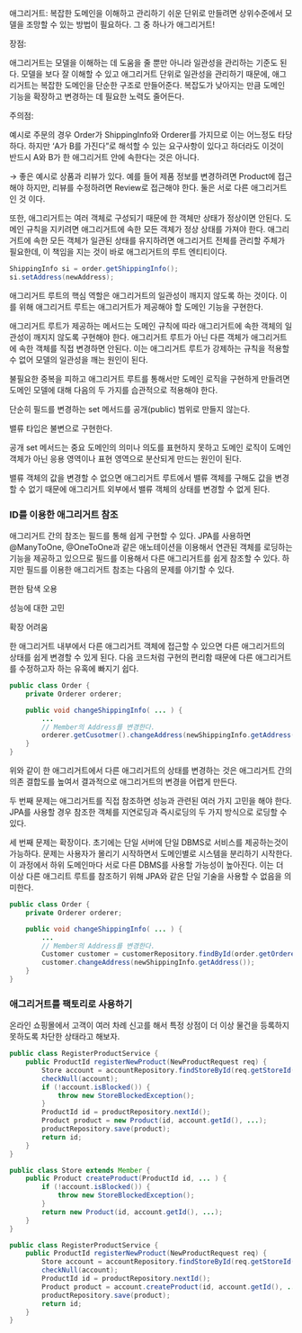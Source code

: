 
애그리거트: 복잡한 도메인을 이해하고 관리하기 쉬운 단위로 만들려면 상위수준에서 모델을 조망할 수 있는 방법이 필요하다. 그 중 하나가 애그리거트!

장점:

애그리거트는 모델을 이해하는 데 도움을 줄 뿐만 아니라 일관성을 관리하는 기준도 된다. 모델을 보다 잘 이해할 수 있고 애그리거트 단위로 일관성을 관리하기 때문에, 애그리거트는 복잡한 도메인을 단순한 구조로 만들어준다. 복잡도가 낮아지는 만큼 도메인 기능을 확장하고 변경하는 데 필요한 노력도 줄어든다.


주의점:

예시로 주문의 경우 Order가 ShippingInfo와 Orderer를 가지므로 이는 어느정도 타당하다. 하지만 ‘A가 B를 가진다”로 해석할 수 있는 요구사항이 있다고 하더라도 이것이 반드시 A와 B가 한 애그리거트 안에 속한다는 것은 아니다.

→ 좋은 예시로 상품과 리뷰가 있다. 예를 들어 제품 정보를 변경하려면 Product에 접근해야 하지만, 리뷰를 수정하려면 Review로 접근해야 한다. 둘은 서로 다른 애그리거트인 것 이다.


또한, 애그리거트는 여러 객체로 구성되기 때문에 한 객체만 상태가 정상이면 안된다. 도메인 규칙을 지키려면 애그리거트에 속한 모든 객체가 정상 상태를 가져야 한다. 애그리거트에 속한 모든 객체가 일관된 상태를 유지하려면 애그리거트 전체를 관리할 주체가 필요한데, 이 책임을 지는 것이 바로 애그리거트의 루트 엔티티이다.

```java
ShippingInfo si = order.getShippingInfo();
si.setAddress(newAddress);
```

애그리거트 루트의 핵심 역할은 애그리거트의 일관성이 깨지지 않도록 하는 것이다. 이를 위해 애그리거트 루트는 애그리거트가 제공해야 할 도메인 기능을 구현한다.

애그리거트 루트가 제공하는 메서드는 도메인 규칙에 따라 애그리거트에 속한 객체의 일관성이 깨지지 않도록 구현해야 한다. 애그리거트 루트가 아닌 다른 객체가 애그리거트에 속한 객체를 직접 변경하면 안된다. 이는 애그리거트 루트가 강제하는 규칙을 적용할 수 없어 모델의 일관성을 깨는 원인이 된다.

불필요한 중복을 피하고 애그리거트 루트를 통해서만 도메인 로직을 구현하게 만들려면 도메인 모델에 대해 다음의 두 가지를 습관적으로 적용해야 한다.

단순히 필드를 변경하는 set 메서드를 공개(public) 범위로 만들지 않는다.

밸류 타입은 불변으로 구현한다.

공개 set 메서드는 중요 도메인의 의미나 의도를 표현하지 못하고 도메인 로직이 도메인 객체가 아닌 응용 영역이나 표현 영역으로 분산되게 만드는 원인이 된다.

밸류 객체의 값을 변경할 수 없으면 애그리거트 루트에서 밸류 객체를 구해도 값을 변경할 수 없기 때문에 애그리거트 외부에서 밸류 객체의 상태를 변경할 수 없게 된다.

### **ID를 이용한 애그리거트 참조**

애그리거트 간의 참조는 필드를 통해 쉽게 구현할 수 있다. JPA를 사용하면 @ManyToOne, @OneToOne과 같은 애노테이션을 이용해서 연관된 객체를 로딩하는 기능을 제공하고 있으므로 필드를 이용해서 다른 애그리거트를 쉽게 참조할 수 있다. 하지만 필드를 이용한 애그리거트 참조는 다음의 문제를 야기할 수 있다.

편한 탐색 오용

성능에 대한 고민

확장 어려움

한 애그리거트 내부에서 다른 애그리거트 객체에 접근할 수 있으면 다른 애그리거트의 상태를 쉽게 변경할 수 있게 된다. 다음 코드처럼 구현의 편리함 때문에 다른 애그리거트를 수정하고자 하는 유혹에 빠지기 쉽다.

```java
public class Order {
	private Orderer orderer;

	public void changeShippingInfo( ... ) {
		...
		// Member의 Address를 변경한다. 
		orderer.getCusotmer().changeAddress(newShippingInfo.getAddress());
	}
}
```

위와 같이 한 애그리거트에서 다른 애그리거트의 상태를 변경하는 것은 애그리거트 간의 의존 결합도를 높여서 결과적으로 애그리거트의 변경을 어렵게 만든다.

두 번째 문제는 애그리거트를 직접 참조하면 성능과 관련된 여러 가지 고민을 해야 한다. JPA를 사용할 경우 참조한 객체를 지연로딩과 즉시로딩의 두 가지 방식으로 로딩할 수 있다.

세 번째 문제는 확장이다. 초기에는 단일 서버에 단일 DBMS로 서비스를 제공하는것이 가능하다. 문제는 사용자가 몰리기 시작하면서 도메인별로 시스템을 분리하기 시작한다. 이 과정에서 하위 도메인마다 서로 다른 DBMS를 사용할 가능성이 높아진다. 이는 더 이상 다른 애그리트 루트를 참조하기 위해 JPA와 같은 단일 기술을 사용할 수 없음을 의미한다.

```java
public class Order {
	private Orderer orderer;

	public void changeShippingInfo( ... ) {
		...
		// Member의 Address를 변경한다. 
		Customer customer = customerRepository.findById(order.getOrderer().getCustomerid());
		customer.changeAddress(newShippingInfo.getAddress());
	}
}
```

### **애그리거트를 팩토리로 사용하기**

온라인 쇼핑몰에서 고객이 여러 차례 신고를 해서 특정 상점이 더 이상 물건을 등록하지 못하도록 차단한 상태라고 해보자.

```java
public class RegisterProductService {
	public ProductId registerNewProduct(NewProductRequest req) {
		Store account = accountRepository.findStoreById(req.getStoreId());
		checkNull(account);
		if (!account.isBlocked()) {
			throw new StoreBlockedException();
		}
		ProductId id = productRepository.nextId();
		Product product = new Product(id, account.getId(), ...);
		productRepository.save(product);
		return id;
	}
}
```

```java
public class Store extends Member {
	public Product createProduct(ProductId id, ... ) {
		if (!account.isBlocked()) {
			throw new StoreBlockedException();
		}
		return new Product(id, account.getId(), ...);
	}
}
```

```java
public class RegisterProductService {
	public ProductId registerNewProduct(NewProductRequest req) {
		Store account = accountRepository.findStoreById(req.getStoreId());
		checkNull(account);
		ProductId id = productRepository.nextId();
		Product product = account.createProduct(id, account.getId(), ...); // Store에서 직접 생성
		productRepository.save(product);
		return id;
	}
}
```
